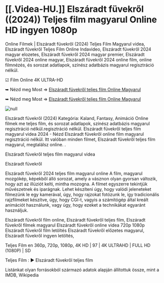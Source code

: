 # [[.Videa-HU.]] Elszáradt füvekről ((2024)) Teljes film magyarul Online HD ingyen 1080p

Online Filmek | Elszáradt füvekről (2024) Teljes Film Magyarul videa, Elszáradt füvekről Teljes Film Online Indavideo, Elszáradt füvekről 2024 magyar elozetes, Elszáradt füvekről 2024 magyar premier, Elszáradt füvekről 2024 online magyar, Elszáradt füvekről 2024 online film, online filmnézés, és sorozat adatlapok, színész adatbázis magyarul regisztráció nélkül.

☑ Film Online 4K ULTRA-HD

➥ Nézd meg Most => [Elszáradt füvekről teljes film Online Magyarul](https://filmhd.cloud/movie/665733/about-dry-grasses-gityub)

➥ Nézd meg Most => [Elszáradt füvekről teljes film Online Magyarul](https://filmhd.cloud/movie/665733/about-dry-grasses-gityub)

<a href="https://filmhd.cloud/movie/665733/about-dry-grasses-gityub" rel="nofollow" data-target="animated-image.originalLink"><img src="https://camo.githubusercontent.com/abb2148613ed2c31b6fd5c164e6a142c9074d86e9468c674b26300adbf87c7f7/68747470733a2f2f7374617469632e7769787374617469632e636f6d2f6d656469612f3835356132355f30343362356162656234616534643335616330303331393865376665353665647e6d76322e676966" alt="null" data-canonical-src="https://static.wixstatic.com/media/855a25_043b5abeb4ae4d35ac003198e7fe56ed~mv2.gif" style="max-width: 100%; display: inline-block;" data-target="animated-image.originalImage"></a>


Elszáradt füvekről (2024) Kategória: Kaland, Fantasy, Animáció Online filmek me teljes film, és sorozat adatlapok, színész adatbázis magyarul regisztráció nélkül.regisztráció nélkül. Elszáradt füvekről teljes film magyarul videa 2024 - Nézd Elszáradt füvekről online film magyarul regisztráció nélkül. Itt valóban minden filmet, Elszáradt füvekről teljes film magyarul, megtalálsz online. .

Elszáradt füvekről teljes film magyarul videa

Elszáradt füvekről

Elszáradt füvekről 2024 teljes film magyarul online A film, magyarul mozgókép, képekből álló sorozat, amely a vásznon olyan gyorsan változik, hogy azt az illúziót kelti, mintha mozogna. A filmet egyszerre tekintjük művészetnek és iparágnak. Lehet készíteni úgy, hogy valódi jeleneteket filmezünk le egy kamerával, úgy, hogy rajzokat fotózunk le, így tradicionális rajzfilmeket készítve, úgy, hogy CGI-t, vagyis a számítógép által kreált animációt használunk, vagy úgy, hogy ezeket a technikákat egyaránt használjuk.

Elszáradt füvekről film online, Elszáradt füvekről teljes film, Elszáradt füvekről filmek magyarul Elszáradt füvekről online videa 720p 1080p Elszáradt füvekről film letöltés Elszáradt füvekről előzetes magyarul, Elszáradt füvekről ingyen letöltés,

Teljes Film en 360p, 720p, 1080p, 4K HD | 97 | 4K ULTRAHD | FULL HD (1080P) | SD

Teljes Film : ► Elszáradt füvekről teljes film

Listánkat olyan forrásokból származó adatok alapján állítottuk össze, mint a IMDB, Wikipedia

